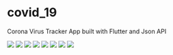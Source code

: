 # covid_19

Corona Virus Tracker App built with Flutter and Json API

![](screenshots/Screenshot_1584857886.png)
![](screenshots/Screenshot_1584857803.png)
![](screenshots/Screenshot_1584857828.png)
![](screenshots/Screenshot_1584857834.png)
![](screenshots/Screenshot_1584857843.png)
![](screenshots/Screenshot_1584857853.png)
![](screenshots/Screenshot_1584857860.png)
![](screenshots/Screenshot_1584857870.png)

